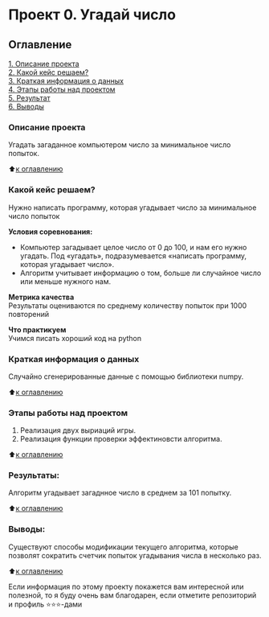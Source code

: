 # Проект 0. Угадай число

## Оглавление  
[1. Описание проекта](.README.md#Описание-проекта)  
[2. Какой кейс решаем?](.README.md#Какой-кейс-решаем)  
[3. Краткая информация о данных](.README.md#Краткая-информация-о-данных)  
[4. Этапы работы над проектом](.README.md#Этапы-работы-над-проектом)  
[5. Результат](.README.md#Результат)    
[6. Выводы](.README.md#Выводы) 

### Описание проекта    
Угадать загаданное компьютером число за минимальное число попыток.

:arrow_up:[к оглавлению](_)


### Какой кейс решаем?    
Нужно написать программу, которая угадывает число за минимальное число попыток

**Условия соревнования:**  
- Компьютер загадывает целое число от 0 до 100, и нам его нужно угадать. Под «угадать», подразумевается «написать программу, которая угадывает число».
- Алгоритм учитывает информацию о том, больше ли случайное число или меньше нужного нам.

**Метрика качества**     
Результаты оцениваются по среднему количеству попыток при 1000 повторений

**Что практикуем**     
Учимся писать хороший код на python


### Краткая информация о данных
Случайно сгенерированные данные с помощью библиотеки numpy.
  
:arrow_up:[к оглавлению](.README.md#Оглавление)


### Этапы работы над проектом  
1. Реализация двух выриаций игры.
2. Реализация функции проверки эффектиновсти алгоритма.

:arrow_up:[к оглавлению](.README.md#Оглавление)


### Результаты:  
Алгоритм угадывает загаднное число в среднем за 101 попытку.

:arrow_up:[к оглавлению](.README.md#Оглавление)


### Выводы:  
Существуют способы модификации текущего алгоритма, которые позволят сократить счетчик попыток угадывания числа в несколько раз.

:arrow_up:[к оглавлению](.README.md#Оглавление)


Если информация по этому проекту покажется вам интересной или полезной, то я буду очень вам благодарен, если отметите репозиторий и профиль ⭐️⭐️⭐️-дами